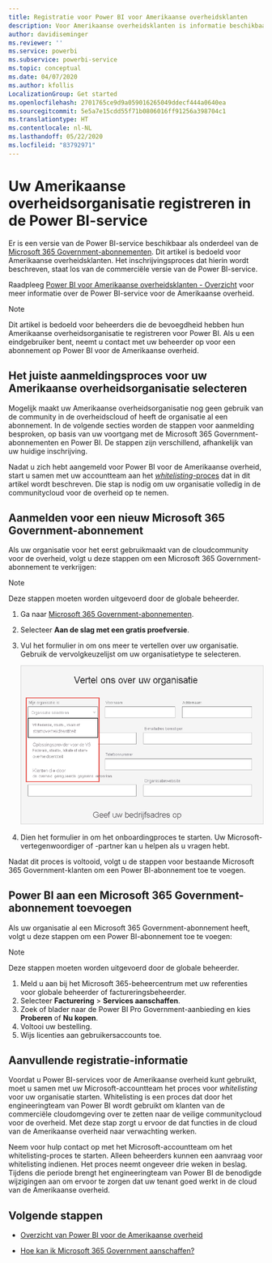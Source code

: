 ```yaml
---
title: Registratie voor Power BI voor Amerikaanse overheidsklanten
description: Voor Amerikaanse overheidsklanten is informatie beschikbaar over het aanmelden voor Power BI via de communitycloud voor de overheid.
author: davidiseminger
ms.reviewer: ''
ms.service: powerbi
ms.subservice: powerbi-service
ms.topic: conceptual
ms.date: 04/07/2020
ms.author: kfollis
LocalizationGroup: Get started
ms.openlocfilehash: 2701765ce9d9a059016265049ddecf444a0640ea
ms.sourcegitcommit: 5e5a7e15cdd55f71b0806016ff91256a398704c1
ms.translationtype: HT
ms.contentlocale: nl-NL
ms.lasthandoff: 05/22/2020
ms.locfileid: "83792971"
---
```

# <a name="enroll-your-us-government-organization-in-the-power-bi-service"></a>Uw Amerikaanse overheidsorganisatie registreren in de Power BI-service

Er is een versie van de Power BI-service beschikbaar als onderdeel van de [Microsoft 365 Government-abonnementen](https://www.microsoft.com/microsoft-365/government/compare-office-365-government-plans?rtc=1). Dit artikel is bedoeld voor Amerikaanse overheidsklanten. Het inschrijvingsproces dat hierin wordt beschreven, staat los van de commerciële versie van de Power BI-service.

Raadpleeg [Power BI voor Amerikaanse overheidsklanten - Overzicht](service-govus-overview.md) voor meer informatie over de Power BI-service voor de Amerikaanse overheid.

> [!NOTE]
> Dit artikel is bedoeld voor beheerders die de bevoegdheid hebben hun Amerikaanse overheidsorganisatie te registreren voor Power BI. Als u een eindgebruiker bent, neemt u contact met uw beheerder op voor een abonnement op Power BI voor de Amerikaanse overheid.
> 
> 

## <a name="select-the-right-sign-up-process-for-your-us-government-organization"></a>Het juiste aanmeldingsproces voor uw Amerikaanse overheidsorganisatie selecteren

Mogelijk maakt uw Amerikaanse overheidsorganisatie nog geen gebruik van de community in de overheidscloud of heeft de organisatie al een abonnement. In de volgende secties worden de stappen voor aanmelding besproken, op basis van uw voortgang met de Microsoft 365 Government-abonnementen en Power BI. De stappen zijn verschillend, afhankelijk van uw huidige inschrijving.

Nadat u zich hebt aangemeld voor Power BI voor de Amerikaanse overheid, start u samen met uw accountteam aan het [*whitelisting*-proces](#additional-signup-information) dat in dit artikel wordt beschreven. Die stap is nodig om uw organisatie volledig in de communitycloud voor de overheid op te nemen.

## <a name="sign-up-for-a-new-microsoft-365-government-plan"></a>Aanmelden voor een nieuw Microsoft 365 Government-abonnement

Als uw organisatie voor het eerst gebruikmaakt van de cloudcommunity voor de overheid, volgt u deze stappen om een Microsoft 365 Government-abonnement te verkrijgen:

> [!NOTE]
> Deze stappen moeten worden uitgevoerd door de globale beheerder.
>

1. Ga naar [Microsoft 365 Government-abonnementen](https://products.office.com/government/office-365-web-services-for-government).
2. Selecteer **Aan de slag met een gratis proefversie**.
3. Vul het formulier in om ons meer te vertellen over uw organisatie. Gebruik de vervolgkeuzelijst om uw organisatietype te selecteren.

   ![Selecteer het organisatietype bij het aanmelden voor de proefversie.](media/service-govus-signup/gcc-trial-signup.png)

4. Dien het formulier in om het onboardingproces te starten. Uw Microsoft-vertegenwoordiger of -partner kan u helpen als u vragen hebt.

Nadat dit proces is voltooid, volgt u de stappen voor bestaande Microsoft 365 Government-klanten om een Power BI-abonnement toe te voegen.

## <a name="add-power-bi-to-a-microsoft-365-government-plan"></a>Power BI aan een Microsoft 365 Government-abonnement toevoegen

Als uw organisatie al een Microsoft 365 Government-abonnement heeft, volgt u deze stappen om een Power BI-abonnement toe te voegen:

> [!NOTE]
> Deze stappen moeten worden uitgevoerd door de globale beheerder.
> 
> 

1. Meld u aan bij het Microsoft 365-beheercentrum met uw referenties voor globale beheerder of factureringsbeheerder.
2. Selecteer **Facturering** > **Services aanschaffen**.
4. Zoek of blader naar de Power BI Pro Government-aanbieding en kies **Proberen** of **Nu kopen**.
5. Voltooi uw bestelling.
6. Wijs licenties aan gebruikersaccounts toe.

## <a name="additional-signup-information"></a>Aanvullende registratie-informatie

Voordat u Power BI-services voor de Amerikaanse overheid kunt gebruikt, moet u samen met uw Microsoft-accountteam het proces voor *whitelisting* voor uw organisatie starten. Whitelisting is een proces dat door het engineeringteam van Power BI wordt gebruikt om klanten van de commerciële cloudomgeving over te zetten naar de veilige communitycloud voor de overheid. Met deze stap zorgt u ervoor de dat functies in de cloud van de Amerikaanse overheid naar verwachting werken. 

Neem voor hulp contact op met het Microsoft-accountteam om het whitelisting-proces te starten. Alleen beheerders kunnen een aanvraag voor whitelisting indienen. Het proces neemt ongeveer drie weken in beslag. Tijdens die periode brengt het engineeringteam van Power BI de benodigde wijzigingen aan om ervoor te zorgen dat uw tenant goed werkt in de cloud van de Amerikaanse overheid.


## <a name="next-steps"></a>Volgende stappen

* [Overzicht van Power BI voor de Amerikaanse overheid](service-govus-overview.md)
- [Hoe kan ik Microsoft 365 Government aanschaffen?](https://docs.microsoft.com/office365/servicedescriptions/office-365-platform-service-description/office-365-us-government/microsoft-365-government-how-to-buy#how-do-i-buy-microsoft-365-government)